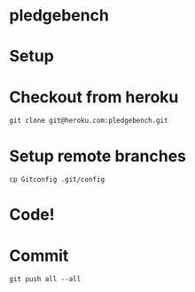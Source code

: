 pledgebench
===========

# Setup

# Checkout from heroku

    git clone git@heroku.com:pledgebench.git

# Setup remote branches

    cp Gitconfig .git/config

# Code!

# Commit

    git push all --all
